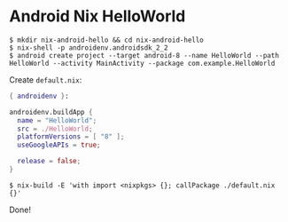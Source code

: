 # Android Nix HelloWorld

    $ mkdir nix-android-hello && cd nix-android-hello
    $ nix-shell -p androidenv.androidsdk_2_2
    $ android create project --target android-8 --name HelloWorld --path HelloWorld --activity MainActivity --package com.example.HelloWorld

Create `default.nix`:

```nix
{ androidenv }:

androidenv.buildApp {
  name = "HelloWorld";
  src = ./HelloWorld;
  platformVersions = [ "8" ];
  useGoogleAPIs = true;

  release = false;
}
```

    $ nix-build -E 'with import <nixpkgs> {}; callPackage ./default.nix {}'

Done!

